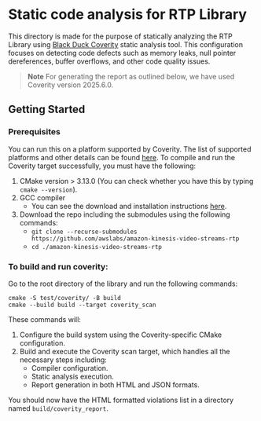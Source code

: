 # Static code analysis for RTP Library
This directory is made for the purpose of statically analyzing the RTP Library using
[Black Duck Coverity](https://www.blackduck.com/static-analysis-tools-sast/coverity.html) static analysis tool.
This configuration focuses on detecting code defects such as memory leaks, null pointer dereferences,
buffer overflows, and other code quality issues.

> **Note**
For generating the report as outlined below, we have used Coverity version 2025.6.0.

## Getting Started
### Prerequisites
You can run this on a platform supported by Coverity. The list of supported platforms and other details can be found [here](https://documentation.blackduck.com/bundle/coverity-docs/page/deploy-install-guide/topics/supported_platforms_for_coverity_analysis.html).
To compile and run the Coverity target successfully, you must have the following:

1. CMake version > 3.13.0 (You can check whether you have this by typing `cmake --version`).
2. GCC compiler
    - You can see the download and installation instructions [here](https://gcc.gnu.org/install/).
3. Download the repo including the submodules using the following commands:
    - `git clone --recurse-submodules https://github.com/awslabs/amazon-kinesis-video-streams-rtp`
    - `cd ./amazon-kinesis-video-streams-rtp`

### To build and run coverity:
Go to the root directory of the library and run the following commands:
~~~
cmake -S test/coverity/ -B build
cmake --build build --target coverity_scan
~~~

These commands will:
1. Configure the build system using the Coverity-specific CMake configuration.
2. Build and execute the Coverity scan target, which handles all the necessary steps including:
   - Compiler configuration.
   - Static analysis execution.
   - Report generation in both HTML and JSON formats.

You should now have the HTML formatted violations list in a directory named `build/coverity_report`.
